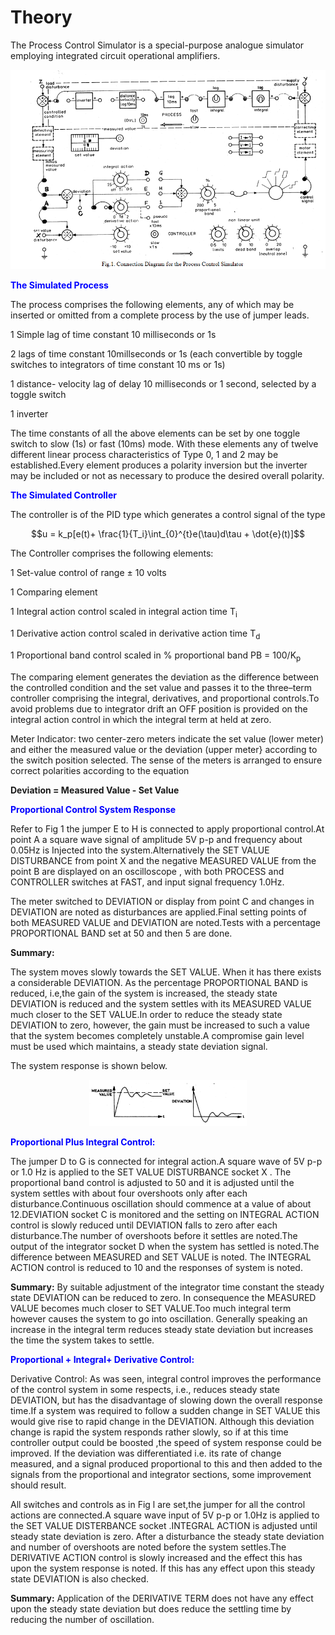 # Theory

 The Process Control Simulator is a special-purpose analogue simulator employing integrated circuit operational amplifiers.
				
<div align="center">
<img class="img-fluid"  src="./images/connection_diagram.png" alt="">    
</div>

<b style="color:blue">The Simulated Process</b>
				
The process comprises the following elements, any of which may be inserted or omitted from a complete process by the use of jumper leads. 
				
1 Simple lag of time constant 10 milliseconds or 1s

2 lags of time constant 10millseconds or 1s (each convertible by toggle switches to integrators of time constant 10 ms or 1s)

1 distance- velocity lag of delay 10 milliseconds or 1 second, selected by a toggle switch 

1 inverter 

The time constants of all the above elements can be set by one toggle switch to slow (1s) or fast (10ms) mode.
With these elements any of twelve different linear process characteristics of Type 0, 1 and 2 may be established.Every element produces a polarity inversion but the inverter may be included or not as necessary to produce the desired overall polarity.
						
<b style="color:blue">The Simulated Controller</b>

The controller is of the PID type which generates a control signal of the type 
						
$$u = k_p[e(t)+ \frac{1}{T_i}\int_{0}^{t}e(\tau)d\tau + \dot{e}(t)]$$

The Controller comprises the following elements:

1 Set-value control of range &plusmn; 10 volts

1 Comparing element 

1 Integral action control scaled in integral action time T<sub>i</sub>

1 Derivative action control scaled in derivative action time T<sub>d</sub>

1 Proportional band control scaled in % proportional band PB = 100/K<sub>p</sub>

The comparing element generates the deviation as the difference between the controlled condition and
the set value and passes it to the three–term controller comprising the integral, derivatives, and proportional controls.To avoid problems due to integrator drift an OFF position is provided on the integral action control in which the integral term at held at zero.

Meter Indicator: two center-zero meters indicate the set value (lower meter) and either the measured value or the deviation (upper meter} according to the switch position selected. The sense of the meters is arranged to ensure correct polarities according to the equation
						
<b>Deviation = Measured Value - Set Value</b>
						
<b style="color:blue">Proportional Control System Response</b>
						
Refer to Fig 1 the jumper E to H is connected to apply proportional control.At point A a square wave signal of amplitude 5V p-p and frequency about 0.05Hz is Injected into the system.Alternatively the SET VALUE DISTURBANCE from point X and the negative MEASURED VALUE from the point B are displayed on an oscilloscope ,
with both PROCESS and CONTROLLER switches at FAST, and input signal frequency 1.0Hz.
						
The meter switched to DEVIATION or display from point C and changes in DEVIATION are noted as disturbances are applied.Final setting points of both MEASURED VALUE and DEVIATION are noted.Tests with a percentage PROPORTIONAL BAND set at 50 and then 5 are done. 
						
<b>Summary:</b>

The system moves slowly towards the SET VALUE. When it has there exists a considerable DEVIATION. As the percentage PROPORTIONAL BAND is reduced, i.e,the gain of the system is increased, the steady state DEVIATION is reduced and the system settles with its MEASURED VALUE much closer to the SET VALUE.In order to reduce the steady state DEVIATION to zero, however, the gain must be increased to such a value that the system becomes completely unstable.A compromise gain level must be used which maintains, a steady state deviation signal.
						
The system response is shown below.
						
<div align="center">
<img src="./images/pr.png" alt="" style="width:50%;height:40%">					  
</div>
						
<b style="color:blue">Proportional Plus Integral Control:</b> 

The jumper D to G is connected for integral action.A square wave of 5V p-p or 1.0 Hz is applied to the SET VALUE DISTURBANCE socket X . The proportional band control is adjusted to 50 and it is adjusted until the system settles with about four overshoots only after each disturbance.Continuous oscillation should commence at a value of about 12.DEVIATION socket C is monitored and the setting on INTEGRAL ACTION control is slowly reduced until DEVIATION falls to zero after each disturbance.The number of overshoots before it settles are noted.The output of the integrator socket D when the system has settled is noted.The difference between MEASURED and SET VALUE is noted. The INTEGRAL ACTION control is reduced to 10 and the responses of system is noted.

<b>Summary:</b> By suitable adjustment of the integrator time constant the steady state DEVIATION can be reduced to zero. In consequence the MEASURED VALUE becomes much closer to SET VALUE.Too much integral term however causes the system to go into oscillation. Generally speaking an increase in the integral term reduces steady state deviation but increases the time the system takes to settle. 

<b style="color:blue">Proportional + Integral+ Derivative Control:</b> 

Derivative Control: As was seen, integral control improves the performance of the control system in some respects, i.e., reduces steady state DEVIATION, but has the disadvantage of slowing down the overall response time.If a system was required to follow a sudden change in SET VALUE this would give rise to rapid change in the DEVIATION. Although this deviation change is rapid the system responds rather slowly, so if at this time controller output could be boosted ,the speed of system response could be improved. If the deviation was differentiated i.e. its rate of change measured, and a signal produced proportional to this and then added to the signals from the proportional and integrator sections, some improvement should result.
						
All switches and controls as in Fig l are set,the jumper for all the control actions are connected.A square wave input of 5V p-p or 1.0Hz is applied to the SET VALUE DISTERBANCE socket .INTEGRAL ACTION is adjusted until steady state deviation is zero. After a disturbance the steady state deviation and number of overshoots are noted before the system settles.The DERIVATIVE ACTION control is slowly increased and the effect this has upon the system response is noted. If this has any effect upon this steady state DEVIATION is also checked.

<b>Summary:</b> Application of the DERIVATIVE TERM does not have any effect upon the steady state deviation but does reduce the settling time by reducing the number of oscillation.

						
						
<script id="MathJax-script" async src="https://cdn.jsdelivr.net/npm/mathjax@3/es5/tex-mml-chtml.js"></script>								